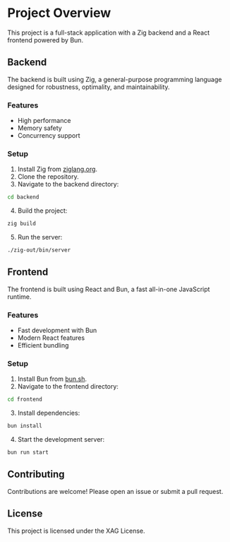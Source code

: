 # Project Overview

This project is a full-stack application with a Zig backend and a React frontend powered by Bun.

## Backend

The backend is built using Zig, a general-purpose programming language designed for robustness, optimality, and maintainability.

### Features

- High performance
- Memory safety
- Concurrency support

### Setup

1. Install Zig from [ziglang.org](https://ziglang.org/download/).
2. Clone the repository.
3. Navigate to the backend directory:

```sh
cd backend
```

4. Build the project:

```sh
zig build
```

5. Run the server:

```sh
./zig-out/bin/server
```

## Frontend

The frontend is built using React and Bun, a fast all-in-one JavaScript runtime.

### Features

- Fast development with Bun
- Modern React features
- Efficient bundling

### Setup

1. Install Bun from [bun.sh](https://bun.sh/).
2. Navigate to the frontend directory:

```sh
cd frontend
```

3. Install dependencies:

```sh
bun install
```

4. Start the development server:

```sh
bun run start
```

## Contributing

Contributions are welcome! Please open an issue or submit a pull request.

## License

This project is licensed under the XAG License.
